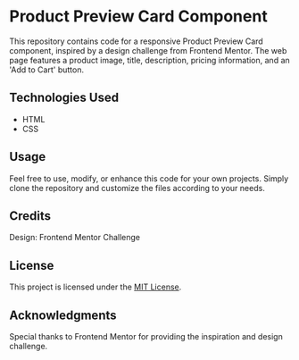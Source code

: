 # Product Preview Card Component

This repository contains code for a responsive Product Preview Card component, inspired by a design challenge from Frontend Mentor. The web page features a product image, title, description, pricing information, and an 'Add to Cart' button.

## Technologies Used

- HTML
- CSS

## Usage

Feel free to use, modify, or enhance this code for your own projects. Simply clone the repository and customize the files according to your needs.

## Credits

Design: Frontend Mentor Challenge

## License

This project is licensed under the [MIT License](LICENSE).

## Acknowledgments

Special thanks to Frontend Mentor for providing the inspiration and design challenge.
